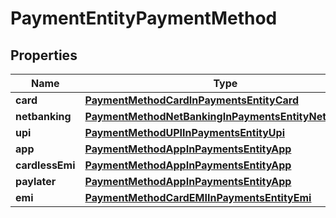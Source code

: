 

# PaymentEntityPaymentMethod


## Properties

| Name | Type | Description | Notes |
|------------ | ------------- | ------------- | -------------|
|**card** | [**PaymentMethodCardInPaymentsEntityCard**](PaymentMethodCardInPaymentsEntityCard.md) |  |  [optional] |
|**netbanking** | [**PaymentMethodNetBankingInPaymentsEntityNetbanking**](PaymentMethodNetBankingInPaymentsEntityNetbanking.md) |  |  [optional] |
|**upi** | [**PaymentMethodUPIInPaymentsEntityUpi**](PaymentMethodUPIInPaymentsEntityUpi.md) |  |  [optional] |
|**app** | [**PaymentMethodAppInPaymentsEntityApp**](PaymentMethodAppInPaymentsEntityApp.md) |  |  [optional] |
|**cardlessEmi** | [**PaymentMethodAppInPaymentsEntityApp**](PaymentMethodAppInPaymentsEntityApp.md) |  |  [optional] |
|**paylater** | [**PaymentMethodAppInPaymentsEntityApp**](PaymentMethodAppInPaymentsEntityApp.md) |  |  [optional] |
|**emi** | [**PaymentMethodCardEMIInPaymentsEntityEmi**](PaymentMethodCardEMIInPaymentsEntityEmi.md) |  |  [optional] |



